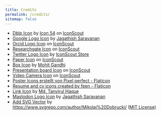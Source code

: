 ```yaml
---
title: Credits
permalink: /credits/
sitemap: false
---
```


- <a href="https://iconscout.com/icons/dblp" target="_blank">Dblp Icon</a> by <a href="https://iconscout.com/contributors/icon-54">Icon 54</a> on <a href="https://iconscout.com">IconScout</a>
- <a href="https://iconscout.com/icons/google" target="_blank">Google Logo Icon</a> by <a href="https://iconscout.com/contributors/jagathish" target="_blank">Jagathish Saravanan</a>
- <a href="https://iconscout.com/icons/orcid" target="_blank">Orcid Logo Icon</a> on <a href="https://iconscout.com">IconScout</a>
- <a href="https://iconscout.com/icons/researchgate" target="_blank">Researchgate Icon</a> on <a href="https://iconscout.com">IconScout</a>
- <a href="https://iconscout.com/icons/twitter" target="_blank">Twitter Logo Icon</a> by <a href="https://iconscout.com/contributors/iconscout" target="_blank">IconScout Store</a>
- <a href="https://iconscout.com/icons/paper" target="_blank">Paper Icon</a> on <a href="https://iconscout.com">IconScout</a>
- <a href="https://iconscout.com/icons/box" target="_blank">Box Icon</a> by <a href="https://iconscout.com/contributors/mcgandhi61" target="_blank">Mohit Gandhi</a>
- <a href="https://iconscout.com/icons/presentation-board" target="_blank">Presentation board Icon</a> on <a href="https://iconscout.com">IconScout</a>
- <a href="https://iconscout.com/icons/video-camera" target="_blank">Video Camera Icon</a> on <a href="https://iconscout.com">IconScout</a>
- <a href="https://www.flaticon.com/de/kostenlose-icons/poster" target="_blank">Poster Icons erstellt von Pixel perfect - Flaticon</a>
- <a href="https://www.flaticon.com/free-icons/resume-and-cv" title="resume and cv icons">Resume and cv icons created by feen - Flaticon</a>
- <a href="https://iconscout.com/icons/link" target="_blank">Link Icon</a> by <a href="https://iconscout.com/contributors/tanvirulhaq" target="_blank">Md. Tanvirul Haque</a>
- <a href="https://iconscout.com/icons/mastodon" target="_blank">Mastodon Logo Icon</a> by <a href="https://iconscout.com/contributors/jagathish" target="_blank">Jagathish Saravanan</a>
- <a href="https://www.svgrepo.com/svg/348549/add" target="_blank">Add SVG Vector</a> by <a href="https://www.svgrepo.com/author/Mikolaj%20Dobrucki/" target="_blank">https://www.svgrepo.com/author/Mikolaj%20Dobrucki/</a> (<a href="https://www.svgrepo.com/page/licensing#MIT" target="_blank">MIT License</a>)
